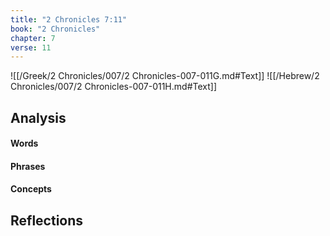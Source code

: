 ```yaml
---
title: "2 Chronicles 7:11"
book: "2 Chronicles"
chapter: 7
verse: 11
---
```

![[/Greek/2 Chronicles/007/2 Chronicles-007-011G.md#Text]]
![[/Hebrew/2 Chronicles/007/2 Chronicles-007-011H.md#Text]]

## Analysis

#### Words

#### Phrases

#### Concepts

## Reflections
